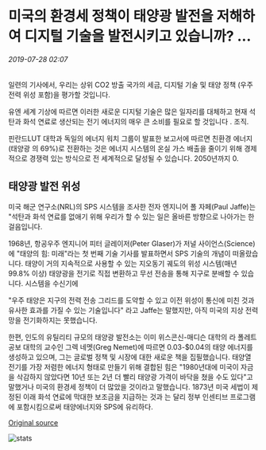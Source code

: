 # 미국의 환경세 정책이 태양광 발전을 저해하여 디지털 기술을 발전시키고 있습니까? ...

###### 2019-07-28 02:07

일련의 기사에서, 우리는 상위 CO2 방출 국가의 세금, 디지털 기술 및 태양 정책 (우주 전력 위성 포함)을 평가할 것입니다.

유엔 세계 기상에 따르면 이러한 새로운 디지털 기술은 많은 일자리를 대체하고 현재 석탄과 화석 연료로 생산되는 전기 에너지의 매우 큰 소비를 필요로 할 것입니다 . 조직.

핀란드LUT 대학과 독일의 에너지 워치 그룹이 발표한 보고서에 따르면 친환경 에너지(태양광 의 69%)로 전환하는 것은 에너지 시스템의 온실 가스 배출을 줄이기 위해 경제적으로 경쟁력 있는 방식으로 전 세계적으로 달성될 수 있습니다. 2050년까지 0.

## 태양광 발전 위성

미국 해군 연구소(NRL)의 SPS 시스템을 조사한 전자 엔지니어 폴 자페(Paul Jaffe)는 "석탄과 화석 연료를 없애기 위해 우리가 할 수 있는 일은 올바른 방향으로 나아가는 한 걸음입니다.

1968년, 항공우주 엔지니어 피터 글레이저(Peter Glaser)가 저널 사이언스(Science)에 "태양의 힘: 미래"라는 첫 번째 기술 기사를 발표하면서 SPS 기술의 개념이 떠올랐습니다. 태양이 거의 지속적으로 사용할 수 있는 지오동기 궤도의 위성 시스템(매년 99.8% 이상) 태양광을 전기로 직접 변환하고 무선 전송을 통해 지구로 분배할 수 있습니다. 시스템을 수신기에

"우주 태양은 지구의 전력 전송 그리드를 도약할 수 있고 이전 위성이 통신에 미친 것과 유사한 효과를 가질 수 있는 기술입니다" 라고 Jaffe는 말했지만, 아직 미국의 지상 전력망을 전기화하지는 못했습니다.

한편, 인도의 유틸리티 규모의 태양광 발전소는 이미 위스콘신-매디슨 대학의 라 폴레트 공보 대학의 교수인 그렉 네멧(Greg Nemet)에 따르면 0.03-$0.04의 태양 에너지를 생성하고 있으며, 그는 글로벌 정책 및 시장에 대한 새로운 책을 집필했습니다. 태양열 전기를 가장 저렴한 에너지 형태로 만들기 위해 결합된 힘은 "1980년대에 미국이 자금을 삭감하지 않았다면 10년 또는 2년 더 빨리 태양광 가격이 바닥을 쳤을 수도 있다"고 말했거나 미국의 환경세 정책이 더 많았을 것이라고 말했습니다. 1873년 미국 세법이 제정된 이래 화석 연료에 막대한 보조금을 지급하는 것과 는 달리 정부 인센티브 프로그램에 포함시킴으로써 태양에너지와 SPS에 유리하다.

[Original source](https://cointelegraph.com/news/is-us-environmental-tax-policy-hindering-solar-power-to-fuel-digital-technologies)

![stats](https://c.statcounter.com/11760860/0/a89fa40b/1/ "stats")